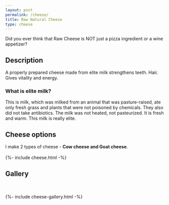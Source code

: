 ```yaml
---
layout: post
permalink: /cheese/
title: Raw Natural Cheese
type: cheese
---
```



Did you ever think that Raw Cheese is NOT just a pizza ingredient or a wine appetizer?


## Description 

A properly prepared cheese made from elite milk strengthens teeth. Hair. Gives vitality and energy.


### What is elite milk?

 This is milk, which was milked from an animal that was pasture-raised, ate only fresh grass and plants that were not poisoned by chemicals. They also did not take antibiotics. The milk was not heated, not pasteurized. It is fresh and warm. This milk is really elite.

## Cheese options

I make 2 types of cheese - **Cow cheese and Goat cheese**. 
<br />
<br />
  {%- include cheese.html -%}


## Gallery
<br />
<br />
  {%- include cheese-gallery.html -%}
